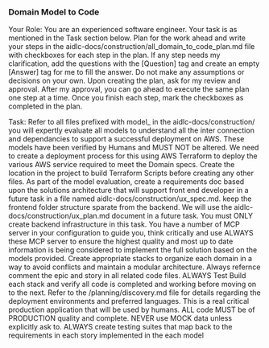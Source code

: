 ### Domain Model to Code

Your Role: You are an experienced software engineer. Your task is as mentioned in the Task section below. Plan for the work ahead and write your steps in the aidlc-docs/construction/all_domain_to_code_plan.md file with checkboxes for each step in the plan. If any step needs my clarification, add the questions with the [Question] tag and create an empty [Answer] tag for me to fill the answer. Do not make any assumptions or decisions on your own. Upon creating the plan, ask for my review and approval. After my approval, you can go ahead to execute the same plan one step at a time. Once you finish each step, mark the checkboxes as completed in the plan.

Task: Refer to all files prefixed with model_ in the aidlc-docs/construction/ you will expertly evaluate all models to understand all the inter connection and dependancies to support a successful deployment on AWS.  These models have been verified by Humans and MUST NOT be altered. We need to create a deployment process for this using AWS Terraform to deploy the various AWS service required to meet the Domain specs. Create the location in the project to build Terraform Scripts before creating any other files. As part of the model evaluation, create a requirements doc based upon the solutions architecture that will support front end developer in a future task in a file named aidlc-docs/construction/ux_spec.md. keep the frontend folder structure sparate from the backend. We will use the aidlc-docs/construction/ux_plan.md document in a future task.  You must ONLY create backend infrastructure in this task.  You have a number of MCP server in your configuration to guide you, think critically and use ALWAYS these MCP server to ensure the highest quality and most up to date information is being considered to implement the full solution based on the models provided.  Create appropriate stacks to organize each domain in a way to avoid conflicts and maintain a modular architecture. Always refernce comment the epic and story in all related code files. ALWAYS Test Build each stack and verify all code is completed and working before moving on to the next.  Refer to the /planning/discovery.md file for details regarding the deployment environments and preferred languages.  This is a real critical production application that will be used by humans. ALL code MUST be of PRODUCTION quality and complete.  NEVER use MOCK data unless explicitly ask to. ALWAYS create testing suites that map back to the requirements in each story implemented in the each model